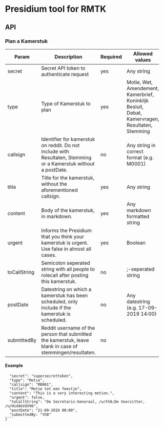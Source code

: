 # Presidium tool for RMTK


## API

### Plan a Kamerstuk

| Param        | Description                                                                                                     | Required |  Allowed values                                                                                  |
|--------------|-----------------------------------------------------------------------------------------------------------------|----------|--------------------------------------------------------------------------------------------------|
| secret       | Secret API token to authenticate request                                                                        | yes      | Any string                                                                                       |
| type         | Type of Kamerstuk to plan                                                                                       | yes      | Motie, Wet, Amendement, Kamerbrief, Koninklijk Besluit, Debat, Kamervragen, Resultaten, Stemming |
| callsign     | Identifier for kamerstuk on reddit. Do not include with Resultaten, Stemming or a Kamerstuk without a postDate. | no       | Any string in correct format (e.g. M0001)                                                        |
| title        | Title for the kamerstuk, without the aforementioned callsign.                                                   | yes      | Any string                                                                                       |
| content      | Body of the kamerstuk, in markdown.                                                                             | yes      | Any markdown formatted string                                                                    |
| urgent       | Informs the Presidium that you think your kamerstuk is urgent. Use false in almost all cases.                   | yes      | Boolean                                                                                          |
| toCallString | Semicolon seperated string with all people to rolecall after posting this kamerstuk.                            | no       | ;-seperated string                                                                               |
| postDate     | Datestring on which a kamerstuk has been scheduled, only include if the kamerstuk is scheduled.                 | no       | Any datestring (e.g. 17-09-2019 14:00)                                                           |
| submittedBy  | Reddit username of the person that submitted the kamerstuk, leave blank in case of stemmingen/resultaten.       | no       |                                                                                                  |

#### Example

```{
  "secret": "supersecrettoken",
  "type": "Motie",
  "callsign": "M0001",
  "title": "Motie tot een feestje",
  "content": "This is a very interesting motion.",
  "urgent": false,
  "toCallString": "De Secretaris-Generaal, /u/th8;De Voorzitter, /u/HiddeVdV96",
  "postDate": "21-09-2019 00:00",
  "submittedBy: "th8"
}```

